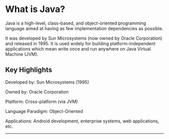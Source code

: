  # What is Java? 

Java is a high-level, class-based, and object-oriented programming language aimed at having as few implementation dependencies as possible.

It was developed by Sun Microsystems (now owned by Oracle Corporation) and released in 1995. It is used widely for building platform-independent applications which mean write once and run anywhere on Java Virtual Machine (JVM).

## Key Highlights
Developed by: Sun Microsystems (1995)

Owned by: Oracle Corporation

Platform: Cross-platform (via JVM)

Language Paradigm: Object-Oriented

Applications: Android development, enterprise systems, web applications, etc.

<hr>
